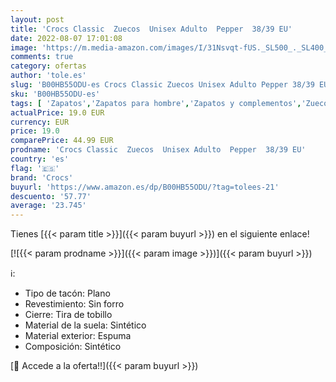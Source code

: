 ```yaml
---
layout: post
title: 'Crocs Classic  Zuecos  Unisex Adulto  Pepper  38/39 EU'
date: 2022-08-07 17:01:08
image: 'https://m.media-amazon.com/images/I/31Nsvqt-fUS._SL500_._SL400_.jpg'
comments: true
category: ofertas
author: 'tole.es'
slug: 'B00HB55ODU-es Crocs Classic Zuecos Unisex Adulto Pepper 38/39 EU'
sku: 'B00HB55ODU-es'
tags: [ 'Zapatos','Zapatos para hombre','Zapatos y complementos','Zuecos y mules para hombre','crocs','zuecos','🇪🇸', ]
actualPrice: 19.0 EUR
currency: EUR
price: 19.0
comparePrice: 44.99 EUR
prodname: 'Crocs Classic  Zuecos  Unisex Adulto  Pepper  38/39 EU'
country: 'es'
flag: '🇪🇸'
brand: 'Crocs'
buyurl: 'https://www.amazon.es/dp/B00HB55ODU/?tag=tolees-21'
descuento: '57.77'
average: '23.745'
---
```


Tienes [{{< param title >}}]({{< param buyurl >}}) en el siguiente enlace!

[![{{< param prodname >}}]({{< param image >}})]({{< param buyurl >}})

ℹ️:

- Tipo de tacón: Plano
- Revestimiento: Sin forro
- Cierre: Tira de tobillo
- Material de la suela: Sintético
- Material exterior: Espuma
- Composición: Sintético

[🛒 Accede a la oferta!!]({{< param buyurl >}})
